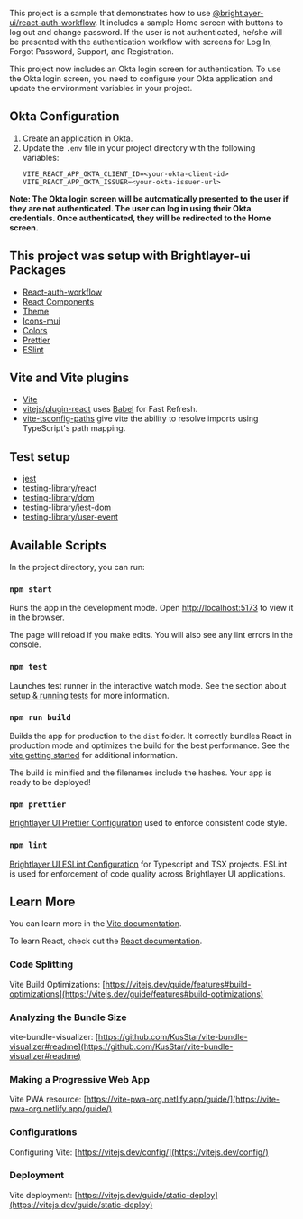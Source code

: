 This project is a sample that demonstrates how to use [@brightlayer-ui/react-auth-workflow](https://www.npmjs.com/package/@brightlayer-ui/react-auth-workflow). It includes a sample Home screen with buttons to log out and change password. If the user is not authenticated, he/she will be presented with the authentication workflow with screens for Log In, Forgot Password, Support, and Registration.

This project now includes an Okta login screen for authentication. To use the Okta login screen, you need to configure your Okta application and update the environment variables in your project.

## Okta Configuration

1. Create an application in Okta.
2. Update the `.env` file in your project directory with the following variables:
    ```
    VITE_REACT_APP_OKTA_CLIENT_ID=<your-okta-client-id>
    VITE_REACT_APP_OKTA_ISSUER=<your-okta-issuer-url>
    ```
**Note: The Okta login screen will be automatically presented to the user if they are not authenticated. The user can log in using their Okta credentials. Once authenticated, they will be redirected to the Home screen.**

## This project was setup with Brightlayer-ui Packages

-   [React-auth-workflow](https://www.npmjs.com/package/@brightlayer-ui/react-auth-workflow)
-   [React Components](https://www.npmjs.com/package/@brightlayer-ui/react-components)
-   [Theme](https://www.npmjs.com/package/@brightlayer-ui/react-themes)
-   [Icons-mui](https://www.npmjs.com/package/@brightlayer-ui/icons-mui)
-   [Colors](@brightlayer-ui/colors)
-   [Prettier](https://www.npmjs.com/package/@brightlayer-ui/prettier-config) 
-   [ESlint](https://www.npmjs.com/package/@brightlayer-ui/eslint-config)

## Vite and Vite plugins

-   [Vite](https://github.com/vitejs/vite)
-   [vitejs/plugin-react](https://github.com/vitejs/vite-plugin-react/blob/main/packages/plugin-react/README.md) uses [Babel](https://babeljs.io/) for Fast Refresh.
-   [vite-tsconfig-paths](https://www.npmjs.com/package/vite-tsconfig-paths) give vite the ability to resolve imports using TypeScript's path mapping.

## Test setup
-   [jest](https://jestjs.io/)
-   [testing-library/react](https://github.com/testing-library/react-testing-library#readme)
-   [testing-library/dom](https://github.com/testing-library/dom-testing-library#readme)
-   [testing-library/jest-dom](https://github.com/testing-library/jest-dom#readme)
-   [testing-library/user-event](https://github.com/testing-library/user-event#readme)

## Available Scripts

In the project directory, you can run:

### `npm start`

Runs the app in the development mode.
Open [http://localhost:5173](http://localhost:5173) to view it in the browser.

The page will reload if you make edits.
You will also see any lint errors in the console.

### `npm test`

Launches test runner in the interactive watch mode.
See the section about [setup & running tests](https://testing-library.com/docs/react-testing-library/setup/) for more information.

### `npm run build`

Builds the app for production to the `dist` folder.
It correctly bundles React in production mode and optimizes the build for the best performance. See the [vite getting started](https://vitejs.dev/guide/#getting-started) for additional information. 

The build is minified and the filenames include the hashes.
Your app is ready to be deployed!

### `npm prettier`

[Brightlayer UI Prettier Configuration](https://www.npmjs.com/package/@brightlayer-ui/prettier-config) used to enforce consistent code style.

### `npm lint`

[Brightlayer UI ESLint Configuration](https://www.npmjs.com/package/@brightlayer-ui/eslint-config) for Typescript and TSX projects. ESLint is used for enforcement of code quality across Brightlayer UI applications.

## Learn More

You can learn more in the [Vite documentation](https://vitejs.dev/guide/).

To learn React, check out the [React documentation](https://reactjs.org/).

### Code Splitting

Vite Build Optimizations: [https://vitejs.dev/guide/features#build-optimizations](https://vitejs.dev/guide/features#build-optimizations)

### Analyzing the Bundle Size

vite-bundle-visualizer: [https://github.com/KusStar/vite-bundle-visualizer#readme](https://github.com/KusStar/vite-bundle-visualizer#readme)

### Making a Progressive Web App

Vite PWA resource: [https://vite-pwa-org.netlify.app/guide/](https://vite-pwa-org.netlify.app/guide/)

### Configurations

Configuring Vite: [https://vitejs.dev/config/](https://vitejs.dev/config/)

### Deployment

Vite deployment: [https://vitejs.dev/guide/static-deploy](https://vitejs.dev/guide/static-deploy)